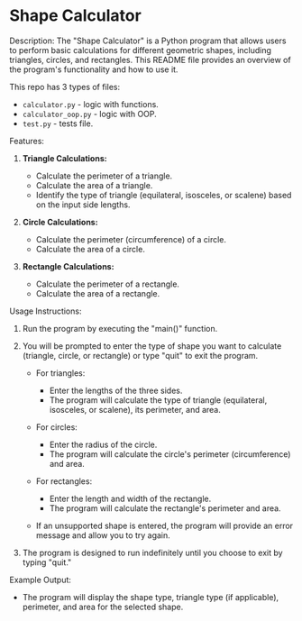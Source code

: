 # Shape Calculator

Description:
The "Shape Calculator" is a Python program that allows users to perform basic calculations for different geometric shapes, including triangles, circles, and rectangles. This README file provides an overview of the program's functionality and how to use it.

This repo has 3 types of files:
   - `calculator.py` - logic with functions.
   - `calculator_oop.py` - logic with OOP.
   - `test.py` - tests file.

Features:
1. **Triangle Calculations:**
   - Calculate the perimeter of a triangle.
   - Calculate the area of a triangle.
   - Identify the type of triangle (equilateral, isosceles, or scalene) based on the input side lengths.

2. **Circle Calculations:**
   - Calculate the perimeter (circumference) of a circle.
   - Calculate the area of a circle.

3. **Rectangle Calculations:**
   - Calculate the perimeter of a rectangle.
   - Calculate the area of a rectangle.

Usage Instructions:
1. Run the program by executing the "main()" function.
2. You will be prompted to enter the type of shape you want to calculate (triangle, circle, or rectangle) or type "quit" to exit the program.

   - For triangles:
     - Enter the lengths of the three sides.
     - The program will calculate the type of triangle (equilateral, isosceles, or scalene), its perimeter, and area.

   - For circles:
     - Enter the radius of the circle.
     - The program will calculate the circle's perimeter (circumference) and area.

   - For rectangles:
     - Enter the length and width of the rectangle.
     - The program will calculate the rectangle's perimeter and area.

   - If an unsupported shape is entered, the program will provide an error message and allow you to try again.

3. The program is designed to run indefinitely until you choose to exit by typing "quit."

Example Output:
- The program will display the shape type, triangle type (if applicable), perimeter, and area for the selected shape.
